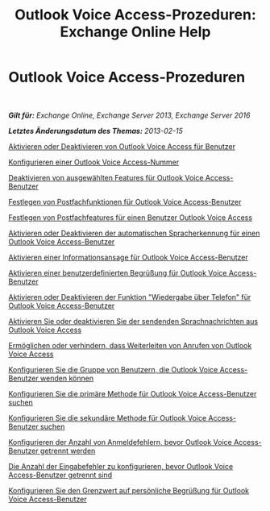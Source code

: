 ﻿---
title: 'Outlook Voice Access-Prozeduren: Exchange Online Help'
TOCTitle: Outlook Voice Access-Prozeduren
ms:assetid: 1cab0106-1ec2-4257-8911-32a1e73b185d
ms:mtpsurl: https://technet.microsoft.com/de-de/library/JJ863109(v=EXCHG.150)
ms:contentKeyID: 50554789
ms.date: 05/23/2018
mtps_version: v=EXCHG.150
ms.translationtype: MT
---

# Outlook Voice Access-Prozeduren

 

_**Gilt für:** Exchange Online, Exchange Server 2013, Exchange Server 2016_

_**Letztes Änderungsdatum des Themas:** 2013-02-15_

[Aktivieren oder Deaktivieren von Outlook Voice Access für Benutzer](enable-or-disable-outlook-voice-access-for-users-exchange-2013-help.md)

[Konfigurieren einer Outlook Voice Access-Nummer](configure-an-outlook-voice-access-number-exchange-2013-help.md)

[Deaktivieren von ausgewählten Features für Outlook Voice Access-Benutzer](disable-selected-features-for-outlook-voice-access-users-exchange-2013-help.md)

[Festlegen von Postfachfunktionen für Outlook Voice Access-Benutzer](set-mailbox-features-for-outlook-voice-access-users-exchange-2013-help.md)

[Festlegen von Postfachfeatures für einen Benutzer Outlook Voice Access](set-mailbox-features-for-an-outlook-voice-access-user-exchange-2013-help.md)

[Aktivieren oder Deaktivieren der automatischen Spracherkennung für einen Outlook Voice Access-Benutzer](enable-or-disable-automatic-speech-recognition-for-an-outlook-voice-access-user-exchange-2013-help.md)

[Aktivieren einer Informationsansage für Outlook Voice Access-Benutzer](enable-an-informational-announcement-for-outlook-voice-access-users-exchange-2013-help.md)

[Aktivieren einer benutzerdefinierten Begrüßung für Outlook Voice Access-Benutzer](enable-a-customized-greeting-for-outlook-voice-access-users-exchange-2013-help.md)

[Aktivieren oder Deaktivieren der Funktion "Wiedergabe über Telefon" für Outlook Voice Access-Benutzer](enable-or-disable-play-on-phone-for-outlook-voice-access-users-exchange-2013-help.md)

[Aktivieren Sie oder deaktivieren Sie der sendenden Sprachnachrichten aus Outlook Voice Access](enable-or-disable-sending-voice-messages-from-outlook-voice-access-exchange-2013-help.md)

[Ermöglichen oder verhindern, dass Weiterleiten von Anrufen von Outlook Voice Access](enable-or-prevent-transferring-calls-from-outlook-voice-access-exchange-2013-help.md)

[Konfigurieren Sie die Gruppe von Benutzern, die Outlook Voice Access-Benutzer wenden können](configure-the-group-of-users-that-outlook-voice-access-users-can-contact-exchange-2013-help.md)

[Konfigurieren Sie die primäre Methode für Outlook Voice Access-Benutzer suchen](configure-the-primary-way-for-outlook-voice-access-users-to-search-exchange-2013-help.md)

[Konfigurieren Sie die sekundäre Methode für Outlook Voice Access-Benutzer suchen](configure-the-secondary-way-for-outlook-voice-access-users-to-search-exchange-2013-help.md)

[Konfigurieren der Anzahl von Anmeldefehlern, bevor Outlook Voice Access-Benutzer getrennt werden](configure-the-number-of-sign-in-failures-before-outlook-voice-access-users-are-disconnected-exchange-2013-help.md)

[Die Anzahl der Eingabefehler zu konfigurieren, bevor Outlook Voice Access-Benutzer getrennt sind](configure-the-number-of-input-failures-before-outlook-voice-access-users-are-disconnected-exchange-2013-help.md)

[Konfigurieren Sie den Grenzwert auf persönliche Begrüßung für Outlook Voice Access-Benutzer](configure-the-limit-on-personal-greetings-for-outlook-voice-access-users-exchange-2013-help.md)


